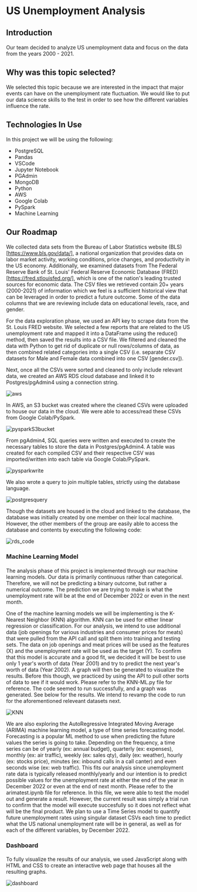 # US Unemployment Analysis

## Introduction
####
Our team decided to analyze US unemployment data and focus on the data from the years 2000 - 2021. 

## Why was this topic selected? 
####
We selected this topic because we are interested in the impact that major events can have on the unemployment rate fluctuation. We would like to put our data science skills to the test in order to see how the different variables influence the rate.

## Technologies In Use
####
In this project we will be using the following: 
* PostgreSQL 
* Pandas 
* VSCode 
* Jupyter Notebook 
* PGAdmin 
* MongoDB 
* Python 
* AWS 
* Google Colab
* PySpark 
* Machine Learning

## Our Roadmap
####
We collected data sets from the Bureau of Labor Statistics website (BLS) [https://www.bls.gov/data/], a national organization that provides data on labor market activity, working conditions, price changes, and productivity in the US economy. Additionally, we examined datasets from The Federal Reserve Bank of St. Louis' Federal Reserve Economic Database (FRED) [https://fred.stlouisfed.org/], which is one of the nation's leading trusted sources for economic data. The CSV files we retrieved contain 20+ years (2000-2021) of information which we feel is a sufficient historical view that can be leveraged in order to predict a future outcome. Some of the data columns that we are reviewing include data on educational levels, race, and gender. 

For the data exploration phase, we used an API key to scrape data from the St. Louis FRED website. We selected a few reports that are related to the US unemployment rate and mapped it into a DataFrame using the reduce() method, then saved the results into a CSV file. We filtered and cleaned the data with Python to get rid of duplicate or null rows/columns of data, as then combined related categories into a single CSV (i.e. separate CSV datasets for Male and Female data combined into one CSV [gender.csv]). 

Next, once all the CSVs were sorted and cleaned to only include relevant data, we created an AWS RDS cloud database and linked it to Postgres/pgAdmin4 using a connection string.

![aws](Graphs/aws.png)

In AWS, an S3 bucket was created where the cleaned CSVs were uploaded to house our data in the cloud. We were able to access/read these CSVs from Google Colab/PySpark. 

![pysparkS3bucket](Graphs/pysparkS3bucket.png)

From pgAdmin4, SQL queries were written and executed to create the necessary tables to store the data in Postgres/pgAdmin4. A table was created for each compiled CSV and their respective CSV was imported/written into each table via Google Colab/PySpark.

![pysparkwrite](Graphs/pysparkwrite.png)

We also wrote a query to join multiple tables, strictly using the database language.

![postgresquery](Graphs/postgresquery.png)

Though the datasets are housed in the cloud and linked to the database, the database was initially created by one member on their local machine. However, the other members of the group are easily able to access the database and contents by executing the following code:

![rds_code](Graphs/rds.png)


### Machine Learning Model
####
The analysis phase of this project is implemented through our machine learning models. Our data is primarily continuous rather than categorical. Therefore, we will not be predicting a binary outcome, but rather a numerical outcome. The prediction we are trying to make is what the unemployment rate will be at the end of December 2022 or even in the next month.

One of the machine learning models we will be implementing is the K-Nearest Neighbor (KNN) algorithm. KNN can be used for either linear regression or classification. For our analysis, we intend to use additional data (job openings for various industries and consumer prices for meats) that were pulled from the API call and split them into training and testing sets. The data on job openings and meat prices will be used as the features (X) and the unemployment rate will be used as the target (Y). To confirm that this model is accurate and a good fit, we decided it will be best to use only 1 year's worth of data (Year 2001) and try to predict the next year's worth of data (Year 2002). A graph will then be generated to visualize the results. Before this though, we practiced by using the API to pull other sorts of data to see if it would work. Please refer to the KNN-ML.py file for reference. The code seemed to run successfully, and a graph was generated. See below for the results. We intend to revamp the code to run for the aforementioned releveant datasets next.

![KNN](Graphs/KNN.png)

We are also exploring the AutoRegressive Integrated Moving Average (ARIMA) machine learning model, a type of time series forecasting model. Forecasting is a popular ML method to use when predicting the future values the series is going to take. Depending on the frequency, a time series can be of yearly (ex: annual budget), quarterly (ex: expenses), monthly (ex: air traffic), weekly (ex: sales qty), daily (ex: weather), hourly (ex: stocks price), minutes (ex: inbound calls in a call canter) and even seconds wise (ex: web traffic). This fits our analysis since unemployment rate data is typically released monthly/yearly and our intention is to predict possible values for the unemployment rate at either the end of the year in December 2022 or even at the end of next month. Please refer to the arimatest.ipynb file for reference. In this file, we were able to test the model out and generate a result. However, the current result was simply a trial run to confirm that the model will execute succesfully so it does not reflect what will be the final product. We plan to use a Time Series model to quantify future unemployment rates using singular dataset CSVs each time to predict what the US national unemployment rate will be in general, as well as for each of the different variables, by December 2022.

### Dashboard
####
To fully visualize the results of our analysis, we used JavaScript along with HTML and CSS to create an interactive web page that houses all the resulting graphs. 

![dashboard](Graphs/dashboard.png)

